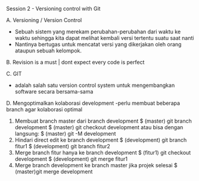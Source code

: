 Session 2 - Versioning control with Git


A. Versioning / Version Control

- Sebuah sistem yang merekam perubahan-perubahan dari waktu ke waktu sehingga kita dapat melihat kembali versi tertentu suatu saat nanti
- Nantinya bertugas untuk mencatat versi yang dikerjakan oleh orang ataupun sebuah kelompok. 

B. Revision is a must | dont expect every code is perfect

C. GIT
- adalah salah satu version control system untuk mengembangkan software secara bersama-sama

D. Mengoptimalkan kolaborasi development
-perlu membuat beberapa branch agar kolaborasi optimal
1. Membuat branch master dari branch development
    $ (master) git branch development
    $ (master) git checkout development
    atau bisa dengan langsung:
    $ (master) git -M development
2. Hindari direct edit ke branch development
    $ (development) git branch fitur1
    $ (development) git branch fitur2
3. Merge branch fitur hanya ke branch development
    $ (fitur1) git checkout development
    $ (development) git merge fitur1
4. Merge branch development ke branch master jika projek selesai
    $ (master)git merge development